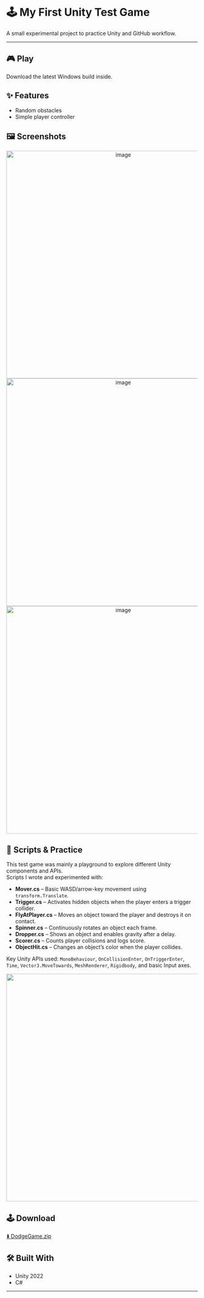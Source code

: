 # 🕹️ My First Unity Test Game

A small experimental project to practice Unity and GitHub workflow.

---

## 🎮 Play
Download the latest 
Windows build inside.

## ✨ Features
- Random obstacles
- Simple player controller

## 🖼️ Screenshots
<p align="center">
 <img width="600" height="600" alt="image" src="https://github.com/user-attachments/assets/a19c428a-ea31-484f-bd1c-40fac13f901a" />

 <img width="600" height="600" alt="image" src="https://github.com/user-attachments/assets/8a865e6a-c240-4201-84a3-444a55d127cc" />

 <img width="600" height="600" alt="image" src="https://github.com/user-attachments/assets/3fb87ee2-1d25-47d5-a507-29308bc3053b" />


## 🧩 Scripts & Practice

This test game was mainly a playground to explore different Unity components and APIs.  
Scripts I wrote and experimented with:

- **Mover.cs** – Basic WASD/arrow-key movement using `transform.Translate`.
- **Trigger.cs** – Activates hidden objects when the player enters a trigger collider.
- **FlyAtPlayer.cs** – Moves an object toward the player and destroys it on contact.
- **Spinner.cs** – Continuously rotates an object each frame.
- **Dropper.cs** – Shows an object and enables gravity after a delay.
- **Scorer.cs** – Counts player collisions and logs score.
- **ObjectHit.cs** – Changes an object’s color when the player collides.

Key Unity APIs used: `MonoBehaviour`, `OnCollisionEnter`, `OnTriggerEnter`, `Time`, `Vector3.MoveTowards`, `MeshRenderer`, `Rigidbody`, and basic Input axes.


  <img src="screenshots/gameplay2.png" width="600">
</p>

## 🕹️ Download
[⬇️ DodgeGame.zip](https://github.com/klatestudio/DodgeGame/releases/latest/download/DodgeGame.zip)




## 🛠️ Built With
- Unity 2022
- C#

---
